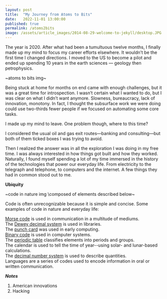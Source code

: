 ```yaml
---
layout: post
title:  "My Journey from Atoms to Bits"
date:   2022-11-01 13:00:00
published: true
permalink: /atoms2bits
image: /assets/article_images/2014-08-29-welcome-to-jekyll/desktop.JPG
---
```


The year is 2020. After what had been a tumultuous twelve months, I finally made up my mind to focus my career efforts elsewhere. It wouldn’t be the first time I changed directions. I moved to the US to become a pilot and ended up spending 10 years in the earth sciences — geology then petrophysics.  

~atoms to bits img~

Being stuck at home for months on end came with enough challenges, but it was a great time for introspection. I wasn’t certain what I wanted to do, but I was clear on what I didn’t want anymore. Slowness, bureaucracy, lack of innovation, monotony. In fact, I thought the subsurface work we were doing could use two-thirds fewer people if we focused on automating some core tasks.  

I made up my mind to leave. One problem though, where to this time?  

I considered the usual oil and gas exit routes—banking and consulting—but both of them ticked boxes I was trying to avoid.  

Then I realized the answer was in all the exploration I was doing in my free time. I was always interested in how things got built and how they worked. Naturally, I found myself spending a lot of my time immersed in the history of the technologies that power our everyday life. From electricity to the telegraph and telephone, to computers and the internet. A few things they had in common stood out to me.  

**Ubiquity**  

~code in nature img \composed of elements described below\~

Code is often unrecognizable because it is simple and concise. Some examples of code in nature and everyday life:

[Morse code](https://en.wikipedia.org/wiki/Morse_code) is used in communication in a multitude of mediums.  
The [Dewey decimal system](https://en.wikipedia.org/wiki/Dewey_Decimal_Classification) is used in libraries.  
The [punch card](https://en.wikipedia.org/wiki/Punched_card) was used in early computing.  
[Binary code](https://en.wikipedia.org/wiki/Binary_code) is used in computer systems.  
The [periodic table](https://en.wikipedia.org/wiki/Periodic_table) classifies elements into periods and groups.  
The calendar is used to tell the time of year--using solar- and lunar-based calculations.  
The [decimal number system](https://en.wikipedia.org/wiki/Decimal) is used to describe quantities.  
Languages are a series of codes used to encode information in oral or written communication.


_**Notes**_
1. American innovations
2. Hacking
